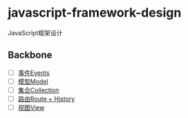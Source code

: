# javascript-framework-design
JavaScript框架设计

## Backbone

- [ ] [事件Events]()  
- [ ] [模型Model]()
- [ ] [集合Collection]()
- [ ] [路由Route + History]()
- [ ] [视图View]()  
